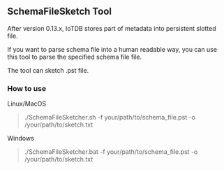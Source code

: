 <!--

    Licensed to the Apache Software Foundation (ASF) under one
    or more contributor license agreements.  See the NOTICE file
    distributed with this work for additional information
    regarding copyright ownership.  The ASF licenses this file
    to you under the Apache License, Version 2.0 (the
    "License"); you may not use this file except in compliance
    with the License.  You may obtain a copy of the License at

        http://www.apache.org/licenses/LICENSE-2.0

    Unless required by applicable law or agreed to in writing,
    software distributed under the License is distributed on an
    "AS IS" BASIS, WITHOUT WARRANTIES OR CONDITIONS OF ANY
    KIND, either express or implied.  See the License for the
    specific language governing permissions and limitations
    under the License.

-->

## SchemaFileSketch Tool

After version 0.13.x, IoTDB stores part of metadata into persistent slotted file.

If you want to parse schema file into a human readable way, you can use this tool to parse the specified schema file file.

The tool can sketch .pst file.

### How to use

Linux/MacOS
> ./SchemaFileSketcher.sh -f your/path/to/schema_file.pst -o /your/path/to/sketch.txt

Windows

> ./SchemaFileSketcher.bat -f your/path/to/schema_file.pst -o /your/path/to/sketch.txt

